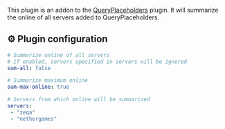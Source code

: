 This plugin is an addon to the [QueryPlaceholders](https://github.com/MEFRREEX/QueryPlaceholders) plugin. It will summarize the online of all servers added to QueryPlaceholders.

## ⚙️ Plugin сonfiguration
```yml
# Summarize online of all servers
# If enabled, servers specified in servers will be ignored
sum-all: false

# Summarize maximum online
sum-max-online: true

# Servers from which online will be summarized
servers:
 - "zeqa"
 - "nethergames"
```
